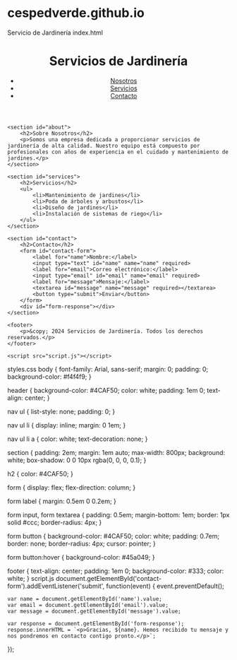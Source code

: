 # cespedverde.github.io
Servicio de Jardinería
index.html
<!DOCTYPE html>
<html lang="es">
<head>
    <meta charset="UTF-8">
    <meta name="viewport" content="width=device-width, initial-scale=1.0">
    <title>Servicios de Jardinería</title>
    <link rel="stylesheet" href="styles.css">
</head>
<body>
    <header>
        <h1>Servicios de Jardinería</h1>
        <nav>
            <ul>
                <li><a href="#about">Nosotros</a></li>
                <li><a href="#services">Servicios</a></li>
                <li><a href="#contact">Contacto</a></li>
            </ul>
        </nav>
    </header>

    <section id="about">
        <h2>Sobre Nosotros</h2>
        <p>Somos una empresa dedicada a proporcionar servicios de jardinería de alta calidad. Nuestro equipo está compuesto por profesionales con años de experiencia en el cuidado y mantenimiento de jardines.</p>
    </section>

    <section id="services">
        <h2>Servicios</h2>
        <ul>
            <li>Mantenimiento de jardines</li>
            <li>Poda de árboles y arbustos</li>
            <li>Diseño de jardines</li>
            <li>Instalación de sistemas de riego</li>
        </ul>
    </section>

    <section id="contact">
        <h2>Contacto</h2>
        <form id="contact-form">
            <label for="name">Nombre:</label>
            <input type="text" id="name" name="name" required>
            <label for="email">Correo electrónico:</label>
            <input type="email" id="email" name="email" required>
            <label for="message">Mensaje:</label>
            <textarea id="message" name="message" required></textarea>
            <button type="submit">Enviar</button>
        </form>
        <div id="form-response"></div>
    </section>

    <footer>
        <p>&copy; 2024 Servicios de Jardinería. Todos los derechos reservados.</p>
    </footer>

    <script src="script.js"></script>
</body>
</html>
styles.css
body {
    font-family: Arial, sans-serif;
    margin: 0;
    padding: 0;
    background-color: #f4f4f9;
}

header {
    background-color: #4CAF50;
    color: white;
    padding: 1em 0;
    text-align: center;
}

nav ul {
    list-style: none;
    padding: 0;
}

nav ul li {
    display: inline;
    margin: 0 1em;
}

nav ul li a {
    color: white;
    text-decoration: none;
}

section {
    padding: 2em;
    margin: 1em auto;
    max-width: 800px;
    background: white;
    box-shadow: 0 0 10px rgba(0, 0, 0, 0.1);
}

h2 {
    color: #4CAF50;
}

form {
    display: flex;
    flex-direction: column;
}

form label {
    margin: 0.5em 0 0.2em;
}

form input, form textarea {
    padding: 0.5em;
    margin-bottom: 1em;
    border: 1px solid #ccc;
    border-radius: 4px;
}

form button {
    background-color: #4CAF50;
    color: white;
    padding: 0.7em;
    border: none;
    border-radius: 4px;
    cursor: pointer;
}

form button:hover {
    background-color: #45a049;
}

footer {
    text-align: center;
    padding: 1em 0;
    background-color: #333;
    color: white;
}
script.js
document.getElementById('contact-form').addEventListener('submit', function(event) {
    event.preventDefault();

    var name = document.getElementById('name').value;
    var email = document.getElementById('email').value;
    var message = document.getElementById('message').value;

    var response = document.getElementById('form-response');
    response.innerHTML = `<p>Gracias, ${name}. Hemos recibido tu mensaje y nos pondremos en contacto contigo pronto.</p>`;
});
